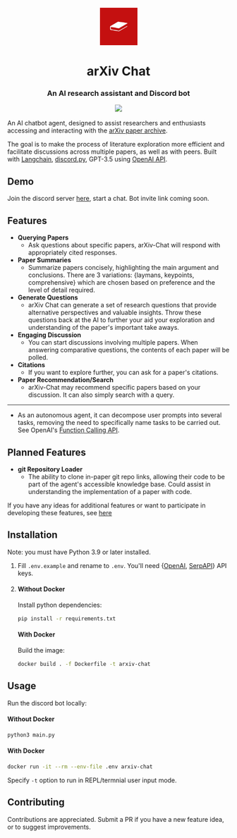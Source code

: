 <p align="center"> 
  <img src="images/icon.png" alt="logo" width="85px" height="85px">
</p>
<h1 align="center">arXiv Chat</h1>
<h3 align="center"> An AI research assistant and Discord bot </h3>  

<p align="center">
  <a href="https://discord.gg/Y38bcWSzSD">
    <img src="https://dcbadge.vercel.app/api/server/Y38bcWSzSD?style=flat-square"/>
  </a>
</p>


An AI chatbot agent, designed to assist researchers and enthusiasts accessing and interacting with the [arXiv paper archive](https://arxiv.org/).

The goal is to make the process of literature exploration more efficient and facilitate discussions across multiple papers, as well as with peers. Built with [Langchain](https://python.langchain.com/docs/get_started/introduction.html), [discord.py](https://discordpy.readthedocs.io/), GPT-3.5 using [OpenAI API](https://platform.openai.com/docs/introduction).

## Demo
Join the discord server [here](https://discord.gg/Y38bcWSzSD), start a chat. Bot invite link coming soon.

## Features

- **Querying Papers**
    - Ask questions about specific papers, arXiv-Chat will respond with appropriately cited responses.
- **Paper Summaries**
    - Summarize papers concisely, highlighting the main argument and conclusions. There are 3 variations: {laymans, keypoints, comprehensive} which are chosen based on preference and the level of detail required.
- **Generate Questions**
    - arXiv Chat can generate a set of research questions that provide alternative perspectives and valuable insights. Throw these questions back at the AI to further your aid your exploration and understanding of the paper's important take aways.
- **Engaging Discussion**
    - You can start discussions involving multiple papers. When answering comparative questions, the contents of each paper will be polled.
- **Citations**
    - If you want to explore further, you can ask for a paper's citations.
- **Paper Recommendation/Search**
    - arXiv-Chat may recommend specific papers based on your discussion. It can also simply search with a query.
---

- As an autonomous agent, it can decompose user prompts into several tasks, removing the need to specifically name tasks to be carried out. See OpenAI's [Function Calling API](https://platform.openai.com/docs/guides/gpt/function-calling).


## Planned Features

- **git Repository Loader**
    - The ability to clone in-paper git repo links, allowing their code to be part of the agent's accessible knowledge base. Could assist in understanding the implementation of a paper with code.

If you have any ideas for additional features or want to participate in developing these features, see [here](#contributing)


## Installation
Note: you must have Python 3.9 or later installed.

1. Fill `.env.example` and rename to `.env`. You'll need {[OpenAI](https://platform.openai.com/account/api-keys), [SerpAPI](https://serpapi.com/)} API keys.

2. 
    #### Without Docker
    Install python dependencies:
    ```bash
    pip install -r requirements.txt
    ```

    #### With Docker
    Build the image:
    ```bash
    docker build . -f Dockerfile -t arxiv-chat
    ```


## Usage

Run the discord bot locally:
#### Without Docker
```bash
python3 main.py
```

#### With Docker
```bash
docker run -it --rm --env-file .env arxiv-chat
```

Specify `-t` option to run in REPL/termnial user input mode.

## Contributing

Contributions are appreciated. Submit a PR if you have a new feature idea, or to suggest improvements.
